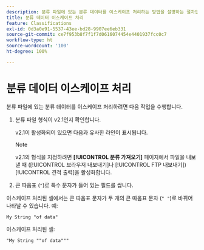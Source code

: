```yaml
---
description: 분류 파일에 있는 분류 데이터를 이스케이프 처리하는 방법을 설명하는 절차입니다.
title: 분류 데이터 이스케이프 처리
feature: Classifications
exl-id: 0d3a0e91-5537-43ee-bd28-9907ee6eb331
source-git-commit: ce7f953b8f7f1f7d0616074454e4401937fcc0c7
workflow-type: ht
source-wordcount: '100'
ht-degree: 100%

---
```


# 분류 데이터 이스케이프 처리

분류 파일에 있는 분류 데이터를 이스케이프 처리하려면 다음 작업을 수행합니다.

<!--Meike, please check this page against orginal. It might be missing information. -->

1. 분류 파일 형식이 v2.1인지 확인합니다.

   v2.1이 활성화되어 있으면 다음과 유사한 라인이 표시됩니다.

   >[!NOTE]
   >
   >v2.1의 형식을 지정하려면 **[!UICONTROL 분류 가져오기]** 페이지에서 파일을 내보낼 때 ([!UICONTROL 브라우저 내보내기]나 [!UICONTROL FTP 내보내기]) [!UICONTROL 견적 출력]을 활성화합니다.

1. 큰 따옴표 (`"`)로 특수 문자가 들어 있는 필드를 쌉니다.

이스케이프 처리된 셀에서는 큰 따옴표 문자가 두 개의 큰 따옴표 문자 (`" "`)로 바뀌어 나타날 수 있습니다. 예:

```
My String "of data"
```

이스케이프 처리된 셀:

```
"My String ""of data"""
```
